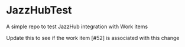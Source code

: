 JazzHubTest
===========

A simple repo to test JazzHub integration with Work items

Update this to see if the work item [#52] is associated with this change

